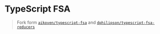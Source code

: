 # TypeScript FSA

> Fork form [`aikoven/typescript-fsa`](https://github.com/aikoven/typescript-fsa) and [`dphilipson/typescript-fsa-reducers`](https://github.com/dphilipson/typescript-fsa-reducers)
